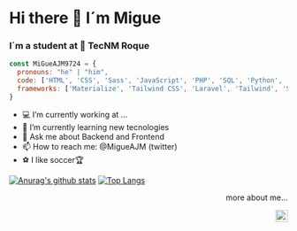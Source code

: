 # Hi there 👋 I´m Migue
### I´m a student at 🐐 TecNM Roque 

```javascript
const MiGueAJM9724 = {
  pronouns: "he" | "him",
  code: ['HTML', 'CSS', 'Sass', 'JavaScript', 'PHP', 'SQL', 'Python', 'Kotlin', 'Swift'],
  frameworks: ['Materialize', 'Tailwind CSS', 'Laravel', 'Tailwind', 'Symfony', 'Flutter']
}
```
- 💻 I’m currently working at ...
- 🌱 I’m currently learning new tecnologies
- 💬 Ask me about Backend and Frontend
- 📫 How to reach me: @MigueAJM  (twitter)
- ⚽️ I like soccer🏆 

[![Anurag's github stats](https://github-readme-stats.vercel.app/api?username=MigueAJM&show_icons=true&theme=dark)](https://github.com/anuraghazra/github-readme-stats) 
[![Top Langs](https://github-readme-stats.vercel.app/api/top-langs/?username=MigueAJM&layout=compact&show_icons=true&theme=dark)](https://github.com/anuraghazra/github-readme-stats)
<div>
  <p align="right">more about me...</p>
  <a href="https://twitter.com/MigueAJM">
    <img align="right" alt="MiGueAJM9724 | Twitter<" width="22px" src="https://cdn.jsdelivr.net/npm/simple-icons@v3/icons/twitter.svg" />
  </a>
</div>

